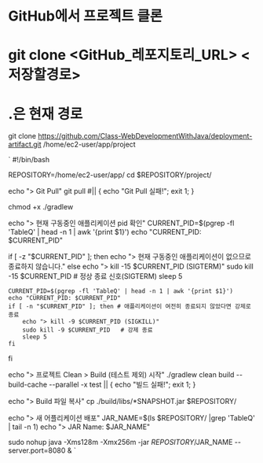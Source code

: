 # GitHub에서 프로젝트 클론
# git clone <GitHub_레포지토리_URL> <저장할경로>
# .은 현재 경로
git clone https://github.com/Class-WebDevelopmentWithJava/deployment-artifact.git /home/ec2-user/app/project

`
#!/bin/bash

REPOSITORY=/home/ec2-user/app/
cd $REPOSITORY/project/

echo "> Git Pull"
git pull #|| { echo "Git Pull 실패!"; exit 1; }

chmod +x ./gradlew

echo "> 현재 구동중인 애플리케이션 pid 확인"
CURRENT_PID=$(pgrep -fl 'TableQ' | head -n 1 | awk '{print $1}')
echo "CURRENT_PID: $CURRENT_PID"

if [ -z "$CURRENT_PID" ]; then
    echo "> 현재 구동중인 애플리케이션이 없으므로 종료하지 않습니다."
else
    echo "> kill -15 $CURRENT_PID (SIGTERM)"
    sudo kill -15 $CURRENT_PID   # 정상 종료 신호(SIGTERM)
    sleep 5
		
		
    CURRENT_PID=$(pgrep -fl 'TableQ' | head -n 1 | awk '{print $1}')
    echo "CURRENT_PID: $CURRENT_PID"
    if [ -n "$CURRENT_PID" ]; then # 애플리케이션이 여전히 종료되지 않았다면 강제로 종료
        echo "> kill -9 $CURRENT_PID (SIGKILL)"
        sudo kill -9 $CURRENT_PID   # 강제 종료
        sleep 5
    fi
fi

echo "> 프로젝트 Clean > Build (테스트 제외) 시작"
./gradlew clean build --build-cache --parallel -x test || { echo "빌드 실패!"; exit 1; }

echo "> Build 파일 복사"
cp ./build/libs/*SNAPSHOT.jar $REPOSITORY/

echo "> 새 어플리케이션 배포"
JAR_NAME=$(ls $REPOSITORY/ |grep 'TableQ' | tail -n 1)
echo "> JAR Name: $JAR_NAME"

sudo nohup java -Xms128m -Xmx256m -jar $REPOSITORY/$JAR_NAME --server.port=8080 &
`
